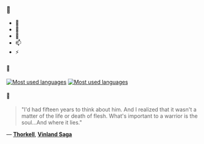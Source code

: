### 👋

- 🔭
- 🌱
- 💬
- 📫
- ⚡

#### 🧏

[![Most used languages](https://github-readme-stats-aynah.vercel.app/api/top-langs/?username=aynh&theme=solarized-dark&langs_count=6&layout=compact&hide_title=true)](https://github.com/anuraghazra/github-readme-stats#gh-dark-mode-only)
[![Most used languages](https://github-readme-stats-aynah.vercel.app/api/top-langs/?username=aynh&theme=solarized-light&langs_count=6&layout=compact&hide_title=true)](https://github.com/anuraghazra/github-readme-stats#gh-light-mode-only)

#### 💬

> "I'd had fifteen years to think about him. And I realized that it wasn't a matter of the life or death of flesh. What's important to a warrior is the soul...And where it lies."

&mdash; [**Thorkell**](https://myanimelist.net/character.php?q=Thorkell&cat=character), [**Vinland Saga**](https://myanimelist.net/search/all?q=Vinland%20Saga&cat=all)
